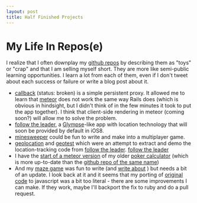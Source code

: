 ```yaml
---
layout: post
title: Half Finished Projects
---
```

# My Life In Repos(e)

I realize that I often downplay my
[github repos](https://github.com/JohnB?tab=repositories) by
describing them as "toys" or "crap" and that I am selling myself short.
They are more like semi-public learning opportunities. I learn a lot from
each of them, even if I don't
tweet about each success or failure
or write a blog post about it.

- [callback](https://github.com/JohnB/callback) (status: broken) is a simple persistent proxy.
It allowed me to learn that [meteor](http://meteor.com) does not work the
same way Rails does (which is obvious in hindsight, but I didn't think of in
the few minutes it took to put the app together). I think that client-side
rendering in meteor (coming soon?) will allow me to solve the problem.
- [follow the leader](https://github.com/JohnB/follow-the-leader), a
[Glympse](https://www.glympse.com/)-like app with location technology that will
soon be provided by default in iOS8.
- [minesweeper](https://github.com/JohnB/minesweeper) could be fun to write and
make into a multiplayer game.
- [geolocation](https://github.com/JohnB/geolocation) and
[geotest](https://github.com/JohnB/geotest) which were an attempt to extract
and demo the location-tracking code from [follow the leader](https://github.com/JohnB/follow-the-leader).
[follow the leader](https://github.com/JohnB/follow-the-leader)
- I have the [start of a meteor version](https://github.com/JohnB/meteor-poker-calculator)
of my older [poker calculator](http://johnb.github.io/poker.html) (which is
more up-to-date than the [github repo of the same name](https://github.com/JohnB/poker_calculator))
- And my [maze game](http://johnb.github.com/maze.html) was fun to write (and [write about](https://johnb.github.io/2012/02/20/exploring-javascript-through-mazes.html) )
but needs a bit of an update. I look back at it and it seems that my porting of
[original code](https://github.com/JackDanger/maze/blob/master/maze.rb) to javascript was
a bit too literal - there are some improvements I can make. If they work, maybe I'll backport the fix to ruby and do a pull request.
